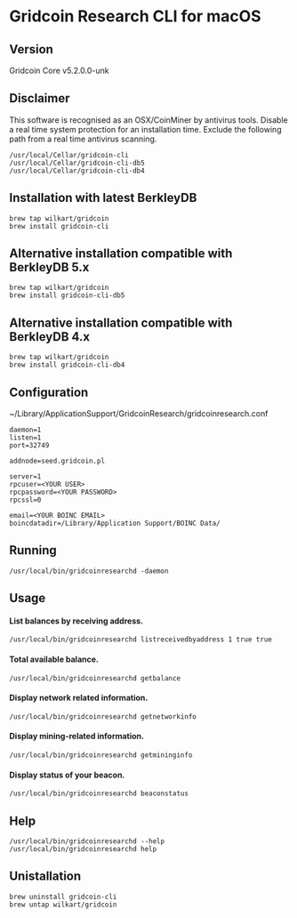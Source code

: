 # Gridcoin Research CLI for macOS


## Version
Gridcoin Core v5.2.0.0-unk


## Disclaimer
This software is recognised as an OSX/CoinMiner by antivirus tools. 
Disable a real time system protection for an installation time. 
Exclude the following path from a real time antivirus scanning. 
    
    /usr/local/Cellar/gridcoin-cli
    /usr/local/Cellar/gridcoin-cli-db5
    /usr/local/Cellar/gridcoin-cli-db4


## Installation with latest BerkleyDB

    brew tap wilkart/gridcoin
    brew install gridcoin-cli

## Alternative installation compatible with BerkleyDB 5.x

    brew tap wilkart/gridcoin
    brew install gridcoin-cli-db5

## Alternative installation compatible with BerkleyDB 4.x

    brew tap wilkart/gridcoin
    brew install gridcoin-cli-db4


## Configuration
~/Library/ApplicationSupport/GridcoinResearch/gridcoinresearch.conf

    daemon=1
    listen=1
    port=32749

    addnode=seed.gridcoin.pl

    server=1
    rpcuser=<YOUR USER>
    rpcpassword=<YOUR PASSWORD>
    rpcssl=0
    
    email=<YOUR BOINC EMAIL>
    boincdatadir=/Library/Application Support/BOINC Data/


## Running
    /usr/local/bin/gridcoinresearchd -daemon

## Usage

#### List balances by receiving address.
    /usr/local/bin/gridcoinresearchd listreceivedbyaddress 1 true true

#### Total available balance.
    /usr/local/bin/gridcoinresearchd getbalance

#### Display network related information.
    /usr/local/bin/gridcoinresearchd getnetworkinfo

#### Display mining-related information.
    /usr/local/bin/gridcoinresearchd getmininginfo

#### Display status of your beacon.
    /usr/local/bin/gridcoinresearchd beaconstatus


## Help
    /usr/local/bin/gridcoinresearchd --help
    /usr/local/bin/gridcoinresearchd help


## Unistallation

    brew uninstall gridcoin-cli
    brew untap wilkart/gridcoin
